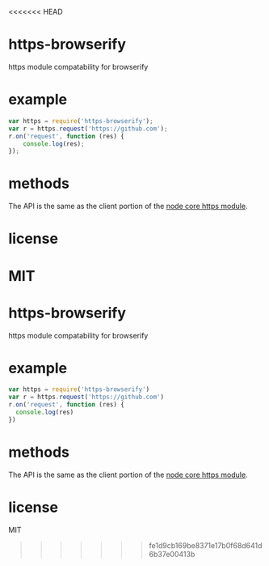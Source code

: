 <<<<<<< HEAD
# https-browserify

https module compatability for browserify

# example

``` js
var https = require('https-browserify');
var r = https.request('https://github.com');
r.on('request', function (res) {
    console.log(res);
});
```

# methods

The API is the same as the client portion of the
[node core https module](http://nodejs.org/docs/latest/api/https.html).

# license

MIT
=======
# https-browserify

https module compatability for browserify

# example

``` js
var https = require('https-browserify')
var r = https.request('https://github.com')
r.on('request', function (res) {
  console.log(res)
})
```

# methods

The API is the same as the client portion of the
[node core https module](http://nodejs.org/docs/latest/api/https.html).

# license

MIT
>>>>>>> fe1d9cb169be8371e17b0f68d641d6b37e00413b
